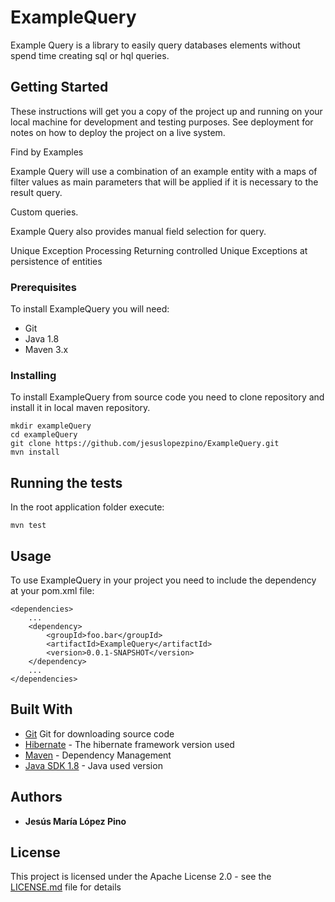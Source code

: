 # ExampleQuery

Example Query is a library to easily query databases elements without spend time creating sql or hql queries. 

## Getting Started

These instructions will get you a copy of the project up and running on your local machine for development and testing purposes. See deployment for notes on how to deploy the project on a live system.

Find by Examples

Example Query will use a combination of an example entity with a maps of filter values as main parameters that will be applied if it is necessary to the result query. 
	
Custom queries.

Example Query also provides manual field selection for query.

Unique Exception Processing 
Returning controlled Unique Exceptions at persistence of entities
	
### Prerequisites

To install ExampleQuery you will need:

* Git
* Java 1.8
* Maven 3.x

### Installing

To install ExampleQuery from source code you need to clone repository and install it in local maven repository.

```
mkdir exampleQuery
cd exampleQuery
git clone https://github.com/jesuslopezpino/ExampleQuery.git
mvn install
```

## Running the tests


In the root application folder execute:

	mvn test


## Usage

To use ExampleQuery in your project you need to include the dependency at your pom.xml file:

```
<dependencies>
	...
	<dependency>
		<groupId>foo.bar</groupId>
		<artifactId>ExampleQuery</artifactId>
		<version>0.0.1-SNAPSHOT</version>
	</dependency>
	...
</dependencies>
```

## Built With

* [Git](https://git-scm.com/) Git for downloading source code
* [Hibernate](http://hibernate.org/orm/documentation/4.2/) - The hibernate framework version used
* [Maven](https://maven.apache.org/) - Dependency Management
* [Java SDK 1.8](http://www.oracle.com/technetwork/java/javase/downloads/jdk8-downloads-2133151.html) - Java used version

## Authors

* **Jesús María López Pino**


## License

This project is licensed under the Apache License 2.0 - see the [LICENSE.md](LICENSE.md) file for details

